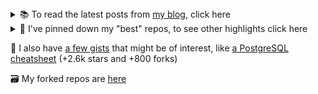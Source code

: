 
<details>
  <summary>📚 To read the latest posts from <a href="https://blog.kartones.net/">my blog</a>, click here</summary>

<!--START_SECTION:blogposts-->
* [Choose Your Own Adventure - Epub Gamebook](https:&#x2F;&#x2F;blog.kartones.net&#x2F;post&#x2F;choose-your-own-adventure-gamebook-epub&#x2F;)
* [Book Review: Ten Arguments For Deleting Your Social Media Accounts Right Now](https:&#x2F;&#x2F;blog.kartones.net&#x2F;post&#x2F;book-review-ten-arguments-deleting-social-media-accounts-now&#x2F;)
* [PBRR - Pretty Basic RSS Reader](https:&#x2F;&#x2F;blog.kartones.net&#x2F;post&#x2F;pbrr-pretty-basic-rss-reader&#x2F;)
* [Course Review: Become a Data Analyst (LinkedIn Learning)](https:&#x2F;&#x2F;blog.kartones.net&#x2F;post&#x2F;course-review-become-data-analyst-linkedin-learning&#x2F;)
* [My Disposable Notebooks](https:&#x2F;&#x2F;blog.kartones.net&#x2F;post&#x2F;my-disposable-notebooks&#x2F;)
<!--END_SECTION:blogposts-->

</details>

<details>
<summary>📌 I've pinned down my "best" repos, to see other highlights click here</summary>

* [pbrr](https://github.com/Kartones/pbrr): Pretty Basic RSS Reader
* [quaddicted-random-map](https://github.com/Kartones/quaddicted-random-map): Quaddicted random map launcher for Quake
* [python](https://github.com/Kartones/python): Assorted repo with experiments, tools, scripts, mini-games...
* [mindcamp-x-gym-retro](https://github.com/Kartones/mindcamp-x-gym-retro): Companion code for a reinforced learning gym-retro talk 

</details>

📝 I also have [a few gists](https://gist.github.com/Kartones?direction=desc&sort=updated) that might be of interest, like [a PostgreSQL cheatsheet](https://gist.github.com/Kartones/dd3ff5ec5ea238d4c546) (+2.6k stars and +800 forks)


🗃️ My forked repos are <a href="https://github.com/kartones-forks/">here</a>

<!--
<img src="matrix-effect.svg" width="100%" height="128">
-->
